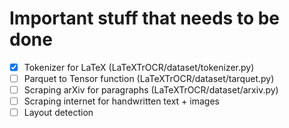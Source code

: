 # Important stuff that needs to be done

- [x] Tokenizer for LaTeX (LaTeXTrOCR/dataset/tokenizer.py)
- [ ] Parquet to Tensor function (LaTeXTrOCR/dataset/tarquet.py)
- [ ] Scraping arXiv for paragraphs (LaTeXTrOCR/dataset/arxiv.py)
- [ ] Scraping internet for handwritten text + images
- [ ] Layout detection
